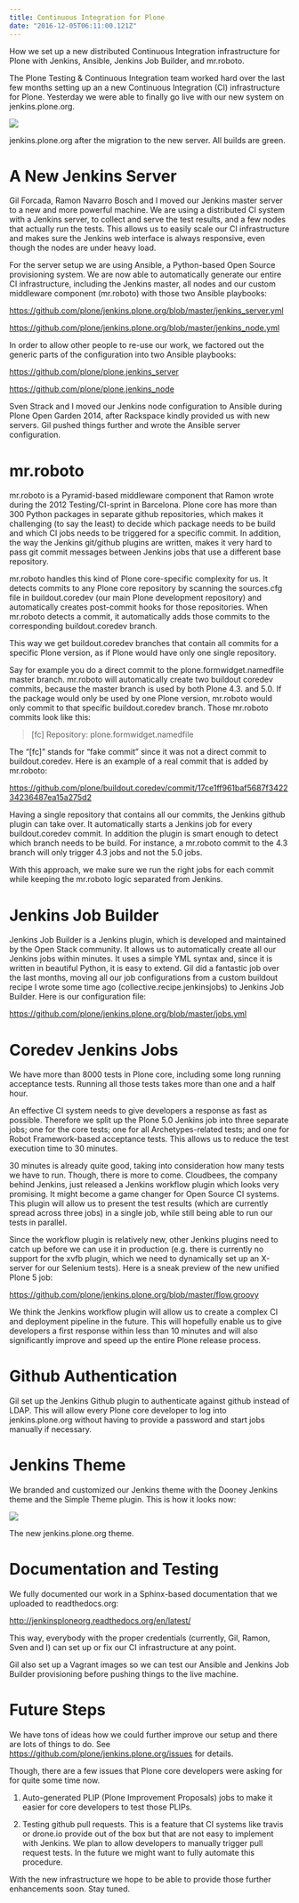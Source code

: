 ```yaml
---
title: Continuous Integration for Plone
date: "2016-12-05T06:11:00.121Z"
---
```


How we set up a new distributed Continuous Integration infrastructure for Plone with Jenkins, Ansible, Jenkins Job Builder, and mr.roboto.

The Plone Testing & Continuous Integration team worked hard over the last few months setting up an a new Continuous Integration (CI) infrastructure for Plone. Yesterday we were able to finally go live with our new system on jenkins.plone.org.

![](1.png)

jenkins.plone.org after the migration to the new server. All builds are green.

# A New Jenkins Server

Gil Forcada, Ramon Navarro Bosch and I moved our Jenkins master server to a new and more powerful machine. We are using a distributed CI system with a Jenkins server, to collect and serve the test results, and a few nodes that actually run the tests. This allows us to easily scale our CI infrastructure and makes sure the Jenkins web interface is always responsive, even though the nodes are under heavy load.

For the server setup we are using Ansible, a Python-based Open Source provisioning system. We are now able to automatically generate our entire CI infrastructure, including the Jenkins master, all nodes and our custom middleware component (mr.roboto) with those two Ansible playbooks:

https://github.com/plone/jenkins.plone.org/blob/master/jenkins_server.yml

https://github.com/plone/jenkins.plone.org/blob/master/jenkins_node.yml

In order to allow other people to re-use our work, we factored out the generic parts of the configuration into two Ansible playbooks:

https://github.com/plone/plone.jenkins_server

https://github.com/plone/plone.jenkins_node

Sven Strack and I moved our Jenkins node configuration to Ansible during Plone Open Garden 2014, after Rackspace kindly provided us with new servers. Gil pushed things further and wrote the Ansible server configuration.

# mr.roboto

mr.roboto is a Pyramid-based middleware component that Ramon wrote during the 2012 Testing/CI-sprint in Barcelona. Plone core has more than 300 Python packages in separate github repositories, which makes it challenging (to say the least) to decide which package needs to be build and which CI jobs needs to be triggered for a specific commit. In addition, the way the Jenkins git/github plugins are written, makes it very hard to pass git commit messages between Jenkins jobs that use a different base repository.

mr.roboto handles this kind of Plone core-specific complexity for us. It detects commits to any Plone core repository by scanning the sources.cfg file in buildout.coredev (our main Plone development repository) and automatically creates post-commit hooks for those repositories. When mr.roboto detects a commit, it automatically adds those commits to the corresponding buildout.coredev branch.

This way we get buildout.coredev branches that contain all commits for a specific Plone version, as if Plone would have only one single repository.

Say for example you do a direct commit to the plone.formwidget.namedfile master branch. mr.roboto will automatically create two buildout coredev commits, because the master branch is used by both Plone 4.3. and 5.0. If the package would only be used by one Plone version, mr.roboto would only commit to that specific buildout.coredev branch. Those mr.roboto commits look like this:

> [fc] Repository: plone.formwidget.namedfile

The “[fc]” stands for “fake commit” since it was not a direct commit to buildout.coredev. Here is an example of a real commit that is added by mr.roboto:

https://github.com/plone/buildout.coredev/commit/17ce1ff961baf5687f342234236487ea15a275d2

Having a single repository that contains all our commits, the Jenkins github plugin can take over. It automatically starts a Jenkins job for every buildout.coredev commit. In addition the plugin is smart enough to detect which branch needs to be build. For instance, a mr.roboto commit to the 4.3 branch will only trigger 4.3 jobs and not the 5.0 jobs.

With this approach, we make sure we run the right jobs for each commit while keeping the mr.roboto logic separated from Jenkins.

# Jenkins Job Builder
Jenkins Job Builder is a Jenkins plugin, which is developed and maintained by the Open Stack community. It allows us to automatically create all our Jenkins jobs within minutes. It uses a simple YML syntax and, since it is written in beautiful Python, it is easy to extend. Gil did a fantastic job over the last months, moving all our job configurations from a custom buildout recipe I wrote some time ago (collective.recipe.jenkinsjobs) to Jenkins Job Builder. Here is our configuration file:

https://github.com/plone/jenkins.plone.org/blob/master/jobs.yml

# Coredev Jenkins Jobs

We have more than 8000 tests in Plone core, including some long running acceptance tests. Running all those tests takes more than one and a half hour.

An effective CI system needs to give developers a response as fast as possible. Therefore we split up the Plone 5.0 Jenkins job into three separate jobs; one for the core tests; one for all Archetypes-related tests; and one for Robot Framework-based acceptance tests. This allows us to reduce the test execution time to 30 minutes.

30 minutes is already quite good, taking into consideration how many tests we have to run. Though, there is more to come. Cloudbees, the company behind Jenkins, just released a Jenkins workflow plugin which looks very promising. It might become a game changer for Open Source CI systems. This plugin will allow us to present the test results (which are currently spread across three jobs) in a single job, while still being able to run our tests in parallel.

Since the workflow plugin is relatively new, other Jenkins plugins need to catch up before we can use it in production (e.g. there is currently no support for the xvfb plugin, which we need to dynamically set up an X-server for our Selenium tests). Here is a sneak preview of the new unified Plone 5 job:

https://github.com/plone/jenkins.plone.org/blob/master/flow.groovy

We think the Jenkins workflow plugin will allow us to create a complex CI and deployment pipeline in the future. This will hopefully enable us to give developers a first response within less than 10 minutes and will also significantly improve and speed up the entire Plone release process.

# Github Authentication

Gil set up the Jenkins Github plugin to authenticate against github instead of LDAP. This will allow every Plone core developer to log into jenkins.plone.org without having to provide a password and start jobs manually if necessary.

# Jenkins Theme
We branded and customized our Jenkins theme with the Dooney Jenkins theme and the Simple Theme plugin. This is how it looks now:

![](2.png)

The new jenkins.plone.org theme.

# Documentation and Testing
We fully documented our work in a Sphinx-based documentation that we uploaded to readthedocs.org:

http://jenkinsploneorg.readthedocs.org/en/latest/

This way, everybody with the proper credentials (currently, Gil, Ramon, Sven and I) can set up or fix our CI infrastructure at any point.

Gil also set up a Vagrant images so we can test our Ansible and Jenkins Job Builder provisioning before pushing things to the live machine.

# Future Steps

We have tons of ideas how we could further improve our setup and there are lots of things to do. See https://github.com/plone/jenkins.plone.org/issues for details.

Though, there are a few issues that Plone core developers were asking for for quite some time now.

1) Auto-generated PLIP (Plone Improvement Proposals) jobs to make it easier for core developers to test those PLIPs.

2) Testing github pull requests. This is a feature that CI systems like travis or drone.io provide out of the box but that are not easy to implement with Jenkins. We plan to allow developers to manually trigger pull request tests. In the future we might want to fully automate this procedure.

With the new infrastructure we hope to be able to provide those further enhancements soon. Stay tuned.